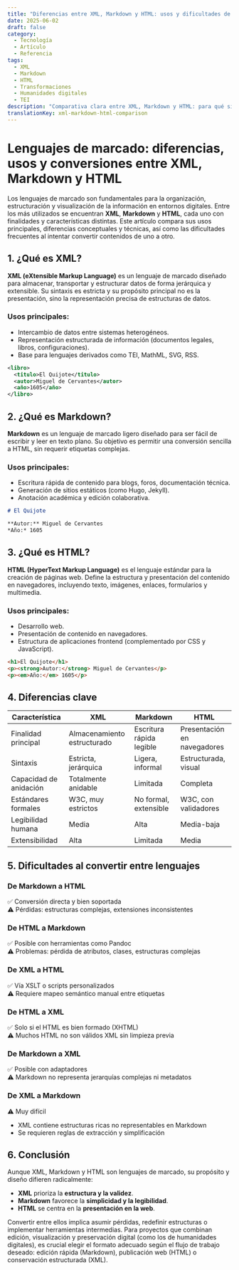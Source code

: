 ```yaml
---
title: "Diferencias entre XML, Markdown y HTML: usos y dificultades de conversión"
date: 2025-06-02
draft: false
category: 
  - Tecnología
  - Artículo
  - Referencia
tags:
  - XML
  - Markdown
  - HTML
  - Transformaciones
  - Humanidades digitales
  - TEI
description: "Comparativa clara entre XML, Markdown y HTML: para qué sirven, en qué se diferencian y qué obstáculos presenta convertir entre ellos."
translationKey: xml-markdown-html-comparison
---
```


# Lenguajes de marcado: diferencias, usos y conversiones entre XML, Markdown y HTML

Los lenguajes de marcado son fundamentales para la organización, estructuración y visualización de la información en entornos digitales. Entre los más utilizados se encuentran **XML**, **Markdown** y **HTML**, cada uno con finalidades y características distintas. Este artículo compara sus usos principales, diferencias conceptuales y técnicas, así como las dificultades frecuentes al intentar convertir contenidos de uno a otro.

## 1. ¿Qué es XML?

**XML (eXtensible Markup Language)** es un lenguaje de marcado diseñado para almacenar, transportar y estructurar datos de forma jerárquica y extensible. Su sintaxis es estricta y su propósito principal no es la presentación, sino la representación precisa de estructuras de datos.

### Usos principales:
- Intercambio de datos entre sistemas heterogéneos.
- Representación estructurada de información (documentos legales, libros, configuraciones).
- Base para lenguajes derivados como TEI, MathML, SVG, RSS.

```xml
<libro>
  <titulo>El Quijote</titulo>
  <autor>Miguel de Cervantes</autor>
  <año>1605</año>
</libro>
```

## 2. ¿Qué es Markdown?

**Markdown** es un lenguaje de marcado ligero diseñado para ser fácil de escribir y leer en texto plano. Su objetivo es permitir una conversión sencilla a HTML, sin requerir etiquetas complejas.

### Usos principales:
- Escritura rápida de contenido para blogs, foros, documentación técnica.
- Generación de sitios estáticos (como Hugo, Jekyll).
- Anotación académica y edición colaborativa.

```markdown
# El Quijote

**Autor:** Miguel de Cervantes  
*Año:* 1605
```

## 3. ¿Qué es HTML?

**HTML (HyperText Markup Language)** es el lenguaje estándar para la creación de páginas web. Define la estructura y presentación del contenido en navegadores, incluyendo texto, imágenes, enlaces, formularios y multimedia.

### Usos principales:
- Desarrollo web.
- Presentación de contenido en navegadores.
- Estructura de aplicaciones frontend (complementado por CSS y JavaScript).

```html
<h1>El Quijote</h1>
<p><strong>Autor:</strong> Miguel de Cervantes</p>
<p><em>Año:</em> 1605</p>
```

## 4. Diferencias clave

| Característica         | XML                         | Markdown                    | HTML                         |
|------------------------|-----------------------------|-----------------------------|------------------------------|
| Finalidad principal    | Almacenamiento estructurado | Escritura rápida legible    | Presentación en navegadores  |
| Sintaxis               | Estricta, jerárquica        | Ligera, informal            | Estructurada, visual         |
| Capacidad de anidación | Totalmente anidable         | Limitada                    | Completa                     |
| Estándares formales    | W3C, muy estrictos          | No formal, extensible       | W3C, con validadores         |
| Legibilidad humana     | Media                       | Alta                        | Media-baja                   |
| Extensibilidad         | Alta                        | Limitada                    | Media                        |

## 5. Dificultades al convertir entre lenguajes

### De Markdown a HTML

✅ Conversión directa y bien soportada  
⚠️ Pérdidas: estructuras complejas, extensiones inconsistentes

### De HTML a Markdown

✅ Posible con herramientas como Pandoc  
⚠️ Problemas: pérdida de atributos, clases, estructuras complejas

### De XML a HTML

✅ Vía XSLT o scripts personalizados  
⚠️ Requiere mapeo semántico manual entre etiquetas

### De HTML a XML

✅ Solo si el HTML es bien formado (XHTML)  
⚠️ Muchos HTML no son válidos XML sin limpieza previa

### De Markdown a XML

✅ Posible con adaptadores  
⚠️ Markdown no representa jerarquías complejas ni metadatos

### De XML a Markdown

⚠️ Muy difícil  
- XML contiene estructuras ricas no representables en Markdown
- Se requieren reglas de extracción y simplificación

## 6. Conclusión

Aunque XML, Markdown y HTML son lenguajes de marcado, su propósito y diseño difieren radicalmente:

- **XML** prioriza la **estructura y la validez**.
- **Markdown** favorece la **simplicidad y la legibilidad**.
- **HTML** se centra en la **presentación en la web**.

Convertir entre ellos implica asumir pérdidas, redefinir estructuras o implementar herramientas intermedias. Para proyectos que combinan edición, visualización y preservación digital (como los de humanidades digitales), es crucial elegir el formato adecuado según el flujo de trabajo deseado: edición rápida (Markdown), publicación web (HTML) o conservación estructurada (XML).
